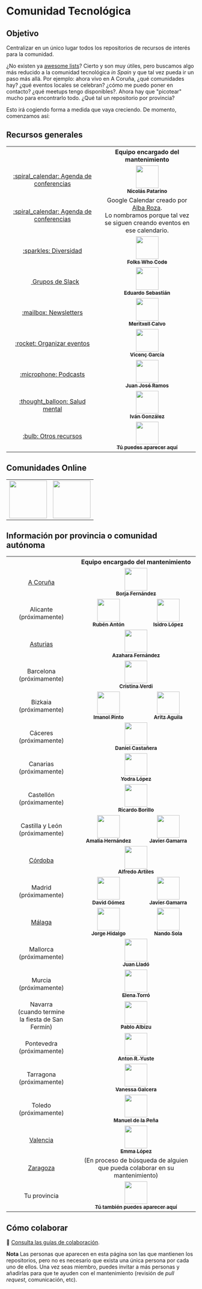 # Comunidad Tecnológica

## Objetivo

Centralizar en un único lugar todos los repositorios de recursos de interés para la comunidad.

¿No existen ya [awesome lists](https://github.com/sindresorhus/awesome)? Cierto y son muy útiles, pero buscamos algo más reducido a la comunidad tecnológica _in Spain_ y que tal vez pueda ir un paso más allá. Por ejemplo: ahora vivo en A Coruña, ¿qué comunidades hay? ¿qué eventos locales se celebran? ¿cómo me puedo poner en contacto? ¿qué meetups tengo disponibles?. Ahora hay que "picotear" mucho para encontrarlo todo. ¿Qué tal un repositorio por provincia?

Esto irá cogiendo forma a medida que vaya creciendo. De momento, comenzamos así:

## Recursos generales

<table>
  <tr>
    <th></th>
    <th>Equipo encargado del mantenimiento</th>
  </tr>
  <!-- CONFERENCIAS -->
  <tr>
    <td align="center">
      <a href="https://github.com/npatarino/tech-conferences-spain">
        :spiral_calendar: Agenda de conferencias
      </a>
    </td>
    <td align="center">
      <a href="https://github.com/npatarino">
        <img src="https://avatars0.githubusercontent.com/u/209096?s=460&v=4" width="60px" alt=""><br />
        <sub><b>Nicolás Patarino</b></sub>
      </a>
    </td>
  </tr>
  <tr>
    <td align="center">
      <a href="https://docs.google.com/spreadsheets/d/1OcxSS9wyyLW71RmCOmVfxds4C4ylOt3cmhGFqSdq2Pc/edit#gid=1481677113">
        :spiral_calendar: Agenda de conferencias
      </a>
    </td>
    <td align="center">
      Google Calendar creado por <a href="https://twitter.com/Alba_Roza">Alba Roza</a>.<br />Lo nombramos porque tal vez<br />se siguen creando eventos en ese calendario.
    </td>
  </tr>
  <!-- DIVERSIDAD -->
  <tr>
    <td align="center">
      <a href="https://github.com/folkswhocode/awesome-diversity">
        :sparkles: Diversidad
      </a>
    </td>
    <td align="center">
      <a href="https://github.com/folkswhocode">
        <img src="https://avatars3.githubusercontent.com/u/31612966?s=200&v=4"  width="60px" alt=""><br />
        <sub><b>Folks Who Code</b></sub>
      </a>
    </td>
  </tr>
  <!-- GRUPOS DE SLACK -->
  <tr>
    <td align="center">
      <a href="https://github.com/comunidad-tecnologica/awesome-spanish-slack-dev-groups">
        <img src="https://a.slack-edge.com/4a5c4/marketing/img/meta/favicon-32.png" width="14px" alt=""> Grupos de Slack
      </a>
    </td>
    <td align="center">
      <a href="https://github.com/esebastian">
        <img src="https://avatars0.githubusercontent.com/u/577074?s=460&v=4" width="60px" alt=""><br />
        <sub><b>Eduardo Sebastián</b></sub>
      </a>
    </td>
  </tr>
  <!-- NEWSLETTERS -->
  <tr>
    <td align="center">
      <a href="https://github.com/comunidad-tecnologica/newsletters">
        :mailbox: Newsletters
      </a>
    </td>
    <td align="center">
      <a href="https://github.com/mericp">
        <img src="https://avatars3.githubusercontent.com/u/5872813?s=460&v=4" width="60px" alt=""><br />
        <sub><b>Meritxell Calvo</b></sub>
      </a>
    </td>
  </tr>
  <!-- ORGANIZAR EVENTOS -->
  <tr>
    <td align="center">
      <a href="https://github.com/comunidad-tecnologica/organizar-eventos">
        :rocket: Organizar eventos
      </a>
    </td>
    <td align="center">
      <a href="https://github.com/vgaltes">
        <img src="https://avatars2.githubusercontent.com/u/862679?s=460&v=4" width="60px" alt=""><br />
        <sub><b>Vicenç García</b></sub>
      </a>
    </td>
  </tr>
  <!-- PODCASTS -->
  <tr>
    <td align="center">
      <a href="https://github.com/comunidad-tecnologica/podcasts">
        :microphone: Podcasts
      </a>
    </td>
    <td align="center">
      <a href="https://github.com/jjramosj">
        <img src="https://avatars3.githubusercontent.com/u/42832980?s=460&v=4" width="60px" alt=""><br /-->
        <sub><b>Juan José Ramos</b></sub>
      </a>
    </td>
  </tr>
  <!-- SALUD MENTAL -->
  <tr>
    <td align="center">
      <a href="https://github.com/dreamingechoes/awesome-mental-health">
         :thought_balloon: Salud mental
      </a>
    </td>
    <td align="center">
      <a href="https://github.com/dreamingechoes">
        <img src="https://avatars2.githubusercontent.com/u/4928335?s=460&v=4" width="60px" alt=""><br />
        <sub><b>Iván González</b></sub>
      </a>
    </td>
  </tr>
  <!-- INVITACIÓN A NUEVAS COLABORACIONES -->
  <tr>
    <td align="center">
      <a href="https://github.com/comunidad-tecnologica/comunidad-tecnologica/blob/master/CONTRIBUTING.md">
        :bulb: Otros recursos
      </a>
    </td>
    <td align="center">
      <a href="https://github.com/comunidad-tecnologica/comunidad-tecnologica/blob/master/CONTRIBUTING.md">
        <img src="https://github.com/identicons/jasonlong.png" width="60px" alt=""><br />
        <sub><b>Tú puedes aparecer aquí</b></sub>
      </a>
    </td>
  </tr>
</table>

## Comunidades Online

<table>
  <tr>
    <td align="center">
      <a href="https://comunidadcode.com" title="Comunidad Code">
        <img src="https://pbs.twimg.com/profile_images/937250050945757184/AALgMvAX_400x400.jpg" width="100px" alt="">
      </a>
    </td>
    <td align="center">
      <a href="https://northemquality.github.io" title="Northem Quality">
        <img src="https://pbs.twimg.com/profile_images/1090562930813358080/lFBjWWt-_400x400.jpg" width="100px" alt="">
      </a>
    </td>
  </tr>
</table>

## Información por provincia o comunidad autónoma

<table>
  <tr>
    <th></th>
    <th colspan="2">Equipo encargado del mantenimiento</th>
  </tr>
  <!-- A CORUÑA -->
  <tr>
    <td align="center">
      <a href="https://github.com/comunidad-tecnologica/a-coruna">
        A Coruña
      </a>
    </td>
    <td align="center" colspan="2">
      <a href="https://github.com/BorjaL">
        <img src="https://avatars0.githubusercontent.com/u/570759?s=460&v=4" width="60px" alt=""><br />
        <sub><b>Borja Fernández</b></sub>
      </a>
    </td>
  </tr>
  <!-- ALICANTE -->
  <tr>
    <td align="center">
      Alicante<br />(próximamente)
    </td>
    <td align="center">
      <a href="https://github.com/rubocoptero">
        <img src="https://avatars3.githubusercontent.com/u/2010472?s=460&v=4" width="60px" alt=""><br />
        <sub><b>Rubén Antón</b></sub
      </a>
    </td>
    <td align="center">
      <a href="https://github.com/islomar">
        <img src="https://avatars1.githubusercontent.com/u/966013?s=460&v=4" width="60px" alt=""><br />
        <sub><b>Isidro López</b></sub>
      </a>
    </td>
  </tr>
  <!-- ASTURIAS -->
  <tr>
    <td align="center">
      <a href="https://github.com/comunidad-tecnologica/Asturias">
        Asturias
      </a>
    </td>
    <td align="center" colspan="2">
      <a href="https://github.com/azaharafernandezguizan">
        <img src="https://avatars3.githubusercontent.com/u/13187806?s=400&v=4" width="60px" alt=""><br />
        <sub><b>Azahara Fernández</b></sub>
      </a>
    </td>
  </tr>
  <!-- BARCELONA -->
  <tr>
    <td align="center">
      Barcelona<br />(próximamente)
    </td>
    <td align="center" colspan="2">
      <a href="https://github.com/cristinaverdi">
        <img src="https://avatars0.githubusercontent.com/u/13377065?s=460&v=4" width="60px" alt=""><br />
        <sub><b>Cristina Verdi</b></sub>
      </a>
    </td>
  </tr>
  <!-- BIZKAIA -->
  <tr>
    <td align="center">
      Bizkaia<br />(próximamente)
    </td>
    <td align="center">
      <a href="https://github.com/ipinto">
        <img src="https://avatars0.githubusercontent.com/u/5419129?s=460&v=4" width="60px" alt=""><br />
        <sub><b>Imanol Pinto</b></sub>
      </a>
    </td>
    <td align="center">
      <a href="https://github.com/aaguila">
        <img src="https://avatars3.githubusercontent.com/u/6283257?s=460&v=4" width="60px" alt=""><br />
        <sub><b>Aritz Aguila</b></sub>
      </a>
    </td>
  </tr>
  <!-- CÁCERES -->
  <tr>
    <td align="center">
      Cáceres<br />(próximamente)
    </td>
    <td align="center" colspan="2">
      <a href="https://github.com/guldoe">
        <img src="https://avatars3.githubusercontent.com/u/6005590?s=460&v=4" width="60px" alt=""><br />
        <sub><b>Daniel Castañera</b></sub>
      </a>
    </td>
  </tr>
  <!-- CANARIAS -->
  <tr>
    <td align="center">
      Canarias<br />(próximamente)
    </td>
    <td align="center" colspan="2">
      <a href="https://github.com/yodra">
        <img src="https://avatars0.githubusercontent.com/u/7188403?s=460&v=4" width="60px" alt=""><br />
        <sub><b>Yodra López</b></sub>
      </a>
    </td>
  </tr>
  <!-- CASTELLÓN -->
  <tr>
    <td align="center">
      Castellón<br />(próximamente)
    </td>
    <td align="center" colspan="2">
      <a href="https://github.com/borillo">
        <img src="https://avatars1.githubusercontent.com/u/570960?s=460&v=4" width="60px" alt=""><br />
        <sub><b>Ricardo Borillo</b></sub>
      </a>
    </td>
  </tr>
  <!-- CASTILLA Y LEÓN -->
  <tr>
    <td align="center">
      Castilla y León<br />(próximamente)
    </td>
    <td align="center">
      <a href="https://github.com/amaliahern">
        <img src="https://avatars0.githubusercontent.com/u/304761?s=460&v=4" width="60px" alt=""><br />
        <sub><b>Amalia Hernández</b></sub>
      </a>
    </td>
    <td align="center">
      <a href="https://github.com/nhpatt">
        <img src="https://avatars0.githubusercontent.com/u/340653?s=460&v=4" width="60px" alt=""><br />
        <sub><b>Javier Gamarra</b></sub>
      </a>
    </td>
  </tr>
  <!-- CÓRDOBA -->
  <tr>
    <td align="center">
      <a href="https://github.com/comunidad-tecnologica/cordoba">
        Córdoba
      </a>
    </td>
    <td align="center" colspan="2">
      <a href="https://github.com/aartiles">
        <img src="https://avatars0.githubusercontent.com/u/92608?s=460&v=4" width="60px" alt=""><br />
        <sub><b>Alfredo Artiles</b></sub>
      </a>
    </td>
  </tr>
  <!-- MADRID -->
  <tr>
    <td align="center">
      Madrid<br />(próximamente)
    </td>
    <td align="center">
      <a href="https://github.com/dgomezg">
        <img src="https://avatars2.githubusercontent.com/u/1894346?s=460&v=4" width="60px" alt=""><br />
        <sub><b>David Gómez</b></sub>
      </a>
    </td>
    <td align="center">
      <a href="https://github.com/nhpatt">
        <img src="https://avatars0.githubusercontent.com/u/340653?s=460&v=4" width="60px" alt=""><br />
        <sub><b>Javier Gamarra</b></sub>
      </a>
    </td>
  </tr>
  <!-- MÁLAGA -->
  <tr>
    <td align="center">
      <a href="https://github.com/comunidad-tecnologica/malaga">
        Málaga
      </a>
    </td>
    <td align="center">
      <a href="https://github.com/deors">
        <img src="https://avatars3.githubusercontent.com/u/4376867?s=460&v=4" width="60px" alt=""><br />
        <sub><b>Jorge Hidalgo</b></sub>
      </a>
    </td>
    <td align="center">
      <a href="https://github.com/nandosola">
        <img src="https://avatars3.githubusercontent.com/u/125445?s=460&v=4" width="60px" alt=""><br />
        <sub><b>Nando Sola</b></sub>
      </a>
    </td>
  </tr>
  <!-- MALLORCA -->
  <tr>
    <td align="center">
      Mallorca<br />(próximamente)
    </td>
    <td align="center" colspan="2">
      <a href="https://github.com/jllado">
        <img src="https://avatars0.githubusercontent.com/u/628929?s=460&v=4" width="60px" alt=""><br />
        <sub><b>Juan Lladó</b></sub>
      </a>
    </td>
  </tr>
  <!-- MURCIA -->
  <tr>
    <td align="center">
      Murcia<br />(próximamente)
    </td>
    <td align="center" colspan="2">
      <a href="https://github.com/elenatorro">
        <img src="https://avatars0.githubusercontent.com/u/3824953?s=460&v=4" width="60px" alt=""><br />
        <sub><b>Elena Torró</b></sub>
      </a>
    </td>
  </tr>
  <!-- NAVARRA -->
  <tr>
    <td align="center">
      Navarra<br />(cuando termine<br />la fiesta de San Fermín)
    </td>
    <td align="center" colspan="2">
      <a href="https://github.com/pabloalbizu">
        <img src="https://avatars0.githubusercontent.com/u/3223601?s=460&v=4" width="60px" alt=""><br />
        <sub><b>Pablo Albizu</b></sub>
      </a>
    </td>
  </tr>
  <!-- PONTEVEDRA -->
  <tr>
    <td align="center">
      Pontevedra<br />(próximamente)
    </td>
    <td align="center" colspan="2">
      <a href="https://github.com/antonmry">
        <img src="https://avatars2.githubusercontent.com/u/7526373?s=460&v=4" width="60px" alt=""><br />
        <sub><b>Anton R. Yuste</b></sub>
      </a>
    </td>
  </tr>
  <!-- TARRAGONA -->
  <tr>
    <td align="center">
      Tarragona<br />(próximamente)
    </td>
    <td align="center" colspan="2">
      <a href="https://github.com/vgalcera">
        <img src="https://pbs.twimg.com/profile_images/600353062658641921/pKjyZM9U_400x400.jpg" width="60px" alt=""><br />
        <sub><b>Vanessa Galcera</b></sub>
      </a>
    </td>
  </tr>
  <!-- TOLEDO -->
  <tr>
    <td align="center">
      Toledo<br />(próximamente)
    </td>
    <td align="center" colspan="2">
      <a href="https://github.com/mdelapenya">
        <img src="https://avatars3.githubusercontent.com/u/951580?s=460&v=4" width="60px" alt=""><br />
        <sub><b>Manuel de la Peña</b></sub>
      </a>
    </td>
  </tr>
  <!-- VALENCIA -->
  <tr>
    <td align="center">
      <a href="https://github.com/comunidad-tecnologica/valencia">
        Valencia
      </a>
    </td>
    <td align="center" colspan="2">
      <a href="https://github.com/hell03610">
        <img src="https://avatars0.githubusercontent.com/u/581607?s=460&v=4" width="60px" alt=""><br />
        <sub><b>Emma López</b></sub>
      </a>
    </td>
  </tr>
  <!-- ZARAGOZA -->
  <tr>
    <td align="center">
      <a href="https://github.com/comunidad-tecnologica/zaragoza">
        Zaragoza
      </a>
    </td>
    <td align="center" colspan="2">
      (En proceso de búsqueda de alguien<br />que pueda colaborar en su mantenimiento)
    </td>
  </tr>
  <!-- INVITACIÓN A NUEVAS COLABORACIONES -->
  <tr>
    <td align="center">
      Tu provincia
    </td>
    <td align="center" colspan="2">
      <a href="https://github.com/comunidad-tecnologica/comunidad-tecnologica/blob/master/CONTRIBUTING.md">
        <img src="https://github.com/identicons/jasonlong.png" width="60px" alt=""><br />
        <sub><b>Tú también puedes aparecer aquí</b></sub>
      </a>
    </td>
  </tr>
</table>

## Cómo colaborar

:book: [Consulta las guías de colaboración](CONTRIBUTING.md).

**Nota** Las personas que aparecen en esta página son las que mantienen los repositorios, pero no es necesario que exista una única persona por cada uno de ellos. Una vez seas miembro, puedes invitar a más personas y añadirlas para que te ayuden con el mantenimiento (revisión de _pull request_, comunicación, etc).
